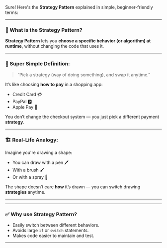 Sure! Here's the **Strategy Pattern** explained in simple, beginner-friendly terms:

---

### 🧠 What is the Strategy Pattern?

**Strategy Pattern** lets you **choose a specific behavior (or algorithm) at runtime**, without changing the code that uses it.

---

### 🧾 Super Simple Definition:

> “Pick a strategy (way of doing something), and swap it anytime.”

It’s like choosing **how to pay** in a shopping app:

* Credit Card 💳
* PayPal 🅿️
* Apple Pay 🍎

You don’t change the checkout system — you just pick a different payment **strategy**.

---

### 🏗️ Real-Life Analogy:

Imagine you're drawing a shape:

* You can draw with a pen 🖊️
* With a brush 🖌️
* Or with a spray 🎨

The shape doesn’t care **how** it’s drawn — you can switch drawing **strategies** anytime.

---

---

### ✅ Why use Strategy Pattern?

* Easily switch between different behaviors.
* Avoids large `if` or `switch` statements.
* Makes code easier to maintain and test.

---